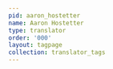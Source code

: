 ```yaml
---
pid: aaron_hostetter
name: Aaron Hostetter
type: translator
order: '000'
layout: tagpage
collection: translator_tags
---
```

